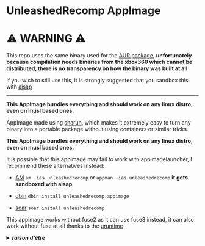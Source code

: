 # UnleashedRecomp AppImage

# ⚠️ WARNING ⚠️

This repo uses the same binary used for the [AUR package](https://aur.archlinux.org/packages/unleashedrecomp-bin), **unfortunately because compilation needs binaries from the xbox360 which cannot be distributed, there is no transparency on how the binary was built at all**

If you wish to still use this, it is strongly suggested that you sandbox this with [aisap](https://github.com/mgord9518/aisap)

-------------------------------------------------------------------------------------------------------------

**This AppImage bundles everything and should work on any linux distro, even on musl based ones.** 

AppImage made using [sharun](https://github.com/VHSgunzo/sharun), which makes it extremely easy to turn any binary into a portable package without using containers or similar tricks.

**This AppImage bundles everything and should work on any linux distro, even on musl based ones.**

It is possible that this appimage may fail to work with appimagelauncher, I recommend these alternatives instead: 

* [AM](https://github.com/ivan-hc/AM) `am -ias unleashedrecomp` or `appman -ias unleashedrecomp` **it gets sandboxed with aisap**

* [dbin](https://github.com/xplshn/dbin) `dbin install unleashedrecomp.appimage`

* [soar](https://github.com/pkgforge/soar) `soar install unleashedrecomp`

This appimage works without fuse2 as it can use fuse3 instead, it can also work without fuse at all thanks to the [uruntime](https://github.com/VHSgunzo/uruntime)

<details>
  <summary><b><i>raison d'être</i></b></summary>
    <img src="https://github.com/user-attachments/assets/d40067a6-37d2-4784-927c-2c7f7cc6104b" alt="Inspiration Image">
  </a>
</details>
